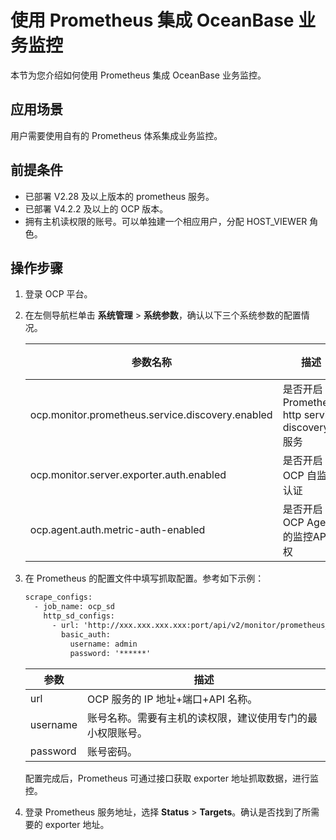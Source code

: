 # 使用 Prometheus 集成 OceanBase 业务监控

本节为您介绍如何使用 Prometheus 集成 OceanBase 业务监控。

## 应用场景

用户需要使用自有的 Prometheus 体系集成业务监控。

## 前提条件

* 已部署 V2.28 及以上版本的 prometheus 服务。
* 已部署 V4.2.2 及以上的 OCP 版本。 
* 拥有主机读权限的账号。可以单独建一个相应用户，分配 HOST_VIEWER 角色。

## 操作步骤

1. 登录 OCP 平台。

2. 在左侧导航栏单击 **系统管理** > **系统参数**，确认以下三个系统参数的配置情况。

    | 参数名称 | 描述 | 设置为 |
    |---------|------|-------|
    | ocp.monitor.prometheus.service.discovery.enabled | 是否开启 Prometheus http service discovery 服务 | true | 
    | ocp.monitor.server.exporter.auth.enabled | 是否开启 OCP 自监控认证 | false |
    | ocp.agent.auth.metric-auth-enabled | 是否开启OCP Agent 的监控API鉴权 | false |

3. 在 Prometheus 的配置文件中填写抓取配置。参考如下示例：

    ```xml
    scrape_configs:
      - job_name: ocp_sd
        http_sd_configs:
          - url: 'http://xxx.xxx.xxx.xxx:port/api/v2/monitor/prometheus_sd'
            basic_auth:
              username: admin
              password: '******'
    ```

    | 参数 | 描述 |
    |------|------|
    | url | OCP 服务的 IP 地址+端口+API 名称。 |
    | username | 账号名称。需要有主机的读权限，建议使用专门的最小权限账号。 |
    | password | 账号密码。 |

    配置完成后，Prometheus 可通过接口获取 exporter 地址抓取数据，进行监控。

4. 登录 Prometheus 服务地址，选择 **Status** > **Targets**。确认是否找到了所需要的 exporter 地址。